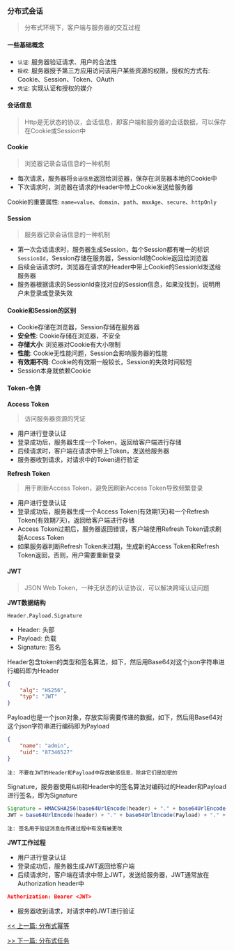 ### 分布式会话

> 分布式环境下，客户端与服务器的交互过程

#### 一些基础概念

* `认证`: 服务器验证请求、用户的合法性
* `授权`: 服务器授予第三方应用访问该用户某些资源的权限，授权的方式有: Cookie、Session、Token、OAuth
* `凭证`: 实现认证和授权的媒介

#### 会话信息

> Http是无状态的协议，会话信息，即客户端和服务器的会话数据，可以保存在Cookie或Session中

#### Cookie

> 浏览器记录会话信息的一种机制

* 每次请求，服务器将`会话信息`返回给浏览器，保存在浏览器本地的Cookie中
* 下次请求时，浏览器在请求的Header中带上Cookie发送给服务器

Cookie的重要属性: `name=value`、`domain`、`path`、`maxAge`、`secure`、`httpOnly`

#### Session

> 服务器记录会话信息的一种机制

* 第一次会话请求时，服务器生成Session，每个Session都有唯一的标识`SessionId`，Session存储在服务器，SessionId随Cookie返回给浏览器
* 后续会话请求时，浏览器在请求的Header中带上Cookie的SessionId发送给服务器
* 服务器根据请求的SessionId查找对应的Session信息，如果没找到，说明用户未登录或登录失效

#### Cookie和Session的区别

* Cookie存储在浏览器，Session存储在服务器
* **安全性**: Cookie存储在浏览器，不安全
* **存储大小**: 浏览器对Cookie有大小限制
* **性能**: Cookie无性能问题，Session会影响服务器的性能
* **有效期不同**: Cookie的有效期一般较长，Session的失效时间较短
* Session本身就依赖Cookie

#### Token-令牌

**Access Token**

> 访问服务器资源的凭证

* 用户进行登录认证
* 登录成功后，服务器生成一个Token，返回给客户端进行存储
* 后续请求时，客户端在请求中带上Token，发送给服务器
* 服务器收到请求，对请求中的Token进行验证

**Refresh Token**

> 用于刷新Access Token，避免因刷新Access Token导致频繁登录

* 用户进行登录认证
* 登录成功后，服务器生成一个Access Token(有效期1天)和一个Refresh Token(有效期7天)，返回给客户端进行存储
* Access Token过期后，服务器返回错误，客户端使用Refresh Token请求刷新Access Token
* 如果服务器判断Refresh Token未过期，生成新的Access Token和Refresh Token返回，否则，用户需要重新登录

#### JWT

> JSON Web Token，一种无状态的认证协议，可以解决跨域认证问题

**JWT数据结构**

`Header.Payload.Signature`

* Header: 头部
* Payload: 负载
* Signature: 签名

Header包含token的类型和签名算法，如下，然后用Base64对这个json字符串进行编码即为Header

```json
{
    "alg": "HS256",
    "typ": "JWT"
}
```

Payload也是一个json对象，存放实际需要传递的数据，如下，然后用Base64对这个json字符串进行编码即为Payload

```json
{
    "name": "admin",
    "uid": "87346527"
}
```

`注: 不要在JWT的Header和Payload中存放敏感信息，除非它们是加密的`

Signature，服务器使用`私钥`和Header中的签名算法对编码过的Header和Payload进行签名，即为Signature

```java
Signature = HMACSHA256(base64UrlEncode(header) + "." + base64UrlEncode(Payload), secret)
JWT = base64UrlEncode(header) + "." + base64UrlEncode(Payload) + "." + Signature
```

`注: 签名用于验证消息在传递过程中有没有被更改`

**JWT工作过程**

* 用户进行登录认证
* 登录成功后，服务器生成JWT返回给客户端
* 后续请求时，客户端在请求中带上JWT，发送给服务器，JWT通常放在Authorization header中

```json
Authorization: Bearer <JWT>
```

* 服务器收到请求，对请求中的JWT进行验证


[<< 上一篇: 分布式幂等](4-分布式/分布式幂等.md)

[>> 下一篇: 分布式任务](4-分布式/分布式任务.md)
